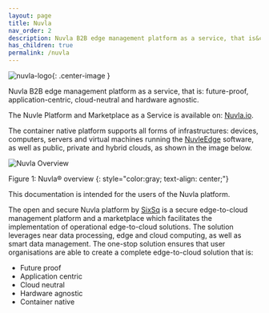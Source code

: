 ```yaml
---
layout: page
title: Nuvla
nav_order: 2
description: Nuvla B2B edge management platform as a service, that is&colon; future-proof, application-centric, cloud-neutral and hardware agnostic
has_children: true
permalink: /nuvla
---
```


![nuvla-logo](/assets/img/nuvla-logo.png){: .center-image }

Nuvla B2B edge management platform as a service, that is: future-proof, application-centric, cloud-neutral and hardware agnostic.

The Nuvle Platform and Marketplace as a Service is available on: [Nuvla.io](https://nuvla.io).

The container native platform supports all forms of infrastructures: devices, computers, servers and virtual machines running the [NuvleEdge](/nuvlaedge) software, as well as public, private and hybrid clouds, as shown in the image below.

![Nuvla Overview](/assets/img/nuvla-diagram.png)

Figure 1: Nuvla® overview
{: style="color:gray; text-align: center;"}

This documentation is intended for the users of the Nuvla platform.

The open and secure Nuvla platform by [SixSq](https://sixsq.com) is a secure edge-to-cloud management platform and a marketplace which facilitates the implementation of operational edge-to-cloud solutions. The solution leverages near data processing, edge and cloud computing, as well as smart data management. The one-stop solution ensures that user organisations are able to create a complete edge-to-cloud solution that is:
 - Future proof
 - Application centric
 - Cloud neutral
 - Hardware agnostic
 - Container native
